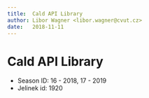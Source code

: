 ```yaml
---
title:  Cald API Library
author: Libor Wagner <libor.wagner@cvut.cz>
date:   2018-11-11
---
```


# Cald API Library

 - Season ID: 16 - 2018, 17 - 2019
 - Jelinek id: 1920


